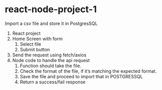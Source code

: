 # react-node-project-1

Import a csv file and store it in PostgresSQL
1. React project
2. Home Screen with form
    1. Select file
    2. Submit button
3. Send the request using fetch/axios
4. Node code to handle the api request
    1. Function should take the file.
    2. Check the format of the file, if it’s matching the expected format.
    3. Save the file and proceed to import that in POSTGRESSQL
    4. Return a success/fail response
